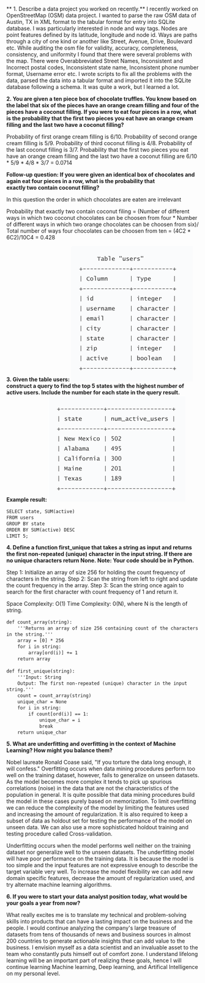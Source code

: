 ** 1. Describe a data project you worked on recently.**
I recently worked on OpenStreetMap (OSM) data project. I wanted to parse the raw OSM data of Austin, TX in XML format to the tabular format for entry into SQLite database. I was particularly interested in node and way tags. Nodes are point features defined by its latitude, longitude and node id. Ways are paths through a city of one kind or another like Street, Avenue, Drive, Boulevard etc.
While auditing the osm file for validity, accuracy, completeness, consistency, and uniformity I found that there were several problems with the map. There were Overabbreviated Street Names, Inconsistent and Incorrect postal codes, Inconsistent state name, Inconsistent phone number format, Username error etc. I wrote scripts to fix all the problems with the data, parsed the data into a tabular format and imported it into the SQLite database following a schema. It was quite a work, but I learned a lot.

**2. You are given a ten piece box of chocolate truffles. You know based on the label that six of the pieces have an orange cream filling and four of the pieces have a coconut filling. If you were to eat four pieces in a row, what is the probability that the first two pieces you eat have an orange cream filling and the last two have a coconut filling?**

Probability of first orange cream filling is 6/10.
Probability of second orange cream filling is 5/9.
Probability of third coconut filling is 4/8.
Probability of the last coconut filling is 3/7.
Probability that the first two pieces you eat have an orange cream filling and the last two have a coconut filling are
6/10 * 5/9 * 4/8 * 3/7 = 0.0714

**Follow-up question: If you were given an identical box of chocolates and again eat four pieces in a row, what is the probability that exactly two contain coconut filling?**

In this question the order in which chocolates are eaten are irrelevant

Probability that exactly two contain coconut filing = (Number of different ways in which two coconut chocolates can be choosen from four * Number of different ways in which two orange chocolates can be choosen from six)/ Total number of ways four chocolates can be choosen from ten
= (4C2 * 6C2)/10C4 = 0.428

**3. Given the table users:**
![users](images/users.png)
**construct a query to find the top 5 states with the highest number of active users. Include the number for each state in the query result. Example result:**
![top5](images/top5.png)

```
SELECT state, SUM(active)
FROM users
GROUP BY state
ORDER BY SUM(active) DESC
LIMIT 5;
```

**4. Define a function first_unique that takes a string as input and returns the first non-repeated (unique) character in the input string. If there are no unique characters return None. Note: Your code should be in Python.**

Step 1: Initialize an array of size 256 for holding the count frequency of characters in the string. 
Step 2: Scan the string from left to right and update the count frequency in the array.
Step 3: Scan the string once again to search for the first character with count frequency of 1 and return it.

Space Complexity: O(1)
Time Complexity: 0(N), where N is the length of string.

```
def count_array(string):
    '''Returns an array of size 256 containing count of the characters in the string.'''
    array = [0] * 256
    for i in string:
        array[ord(i)] += 1
    return array            

def first_unique(string):
    '''Input: String
    Output: The first non-repeated (unique) character in the input string.'''
    count = count_array(string)
    unique_char = None
    for i in string:
        if count[ord(i)] == 1:
            unique_char = i
            break
    return unique_char
```


**5. What are underfitting and overfitting in the context of Machine Learning? How might you balance them?**

Nobel laureate Ronald Coase said, "If you torture the data long enough, it will confess." Overfitting occurs when data mining procedures perform too well on the training dataset, however, fails to generalize on unseen datasets.  As the model becomes more complex it tends to pick up spurious correlations (noise) in the data that are not the characteristics of the population in general. It is quite possible that data mining procedures build the model in these cases purely based on memorization. To limit overfitting we can reduce the complexity of the model by limiting the features used and increasing the amount of regularization. It is also required to keep a subset of data as holdout set for testing the performance of the model on unseen data. We can also use a more sophisticated holdout training and testing procedure called Cross-validation.

Underfitting occurs when the model performs well neither on the training dataset nor generalize well to the unseen datasets. The underfitting model will have poor performance on the training data. It is because the model is too simple and the input features are not expressive enough to describe the target variable very well. To increase the model flexibility we can add new domain specific features, decrease the amount of regularization used, and try alternate machine learning algorithms.


**6. If you were to start your data analyst position today, what would be your goals a year from now?**

What really excites me is to translate my technical and problem-solving skills into products that can have a lasting impact on the business and the people. I would continue analyzing the company's large treasure of datasets from tens of thousands of news and business sources in almost 200 countries to generate actionable insights that can add value to the business. I envision myself as a data scientist and an invaluable asset to the team who constantly puts himself out of comfort zone. I understand lifelong learning will be an important part of realizing these goals, hence I will continue learning Machine learning, Deep learning, and Artifical Intelligence on my personal level.
